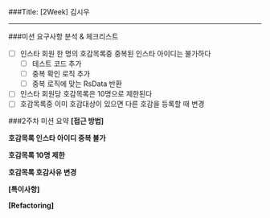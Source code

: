 ###Title: [2Week] 김시우

---

###미션 요구사항 분석 & 체크리스트
- [ ] 인스타 회원 한 명의 호감목록중 중복된 인스타 아이디는 불가하다
  - [ ] 테스트 코드 추가
  - [ ] 중복 확인 로직 추가
  - [ ] 중복 로직에 맞는 RsData 반환
- [ ] 인스타 회원당 호감목록은 10명으로 제한된다
- [ ] 호감목록중 이미 호감대상이 있으면 다른 호감을 등록할 때 변경 

###2주차 미션 요약
**[접근 방법]**

**호감목록 인스타 아이디 중복 불가**

**호감목록 10명 제한**

**호감목록 호감사유 변경**

**[특이사항]**

**[Refactoring]**
